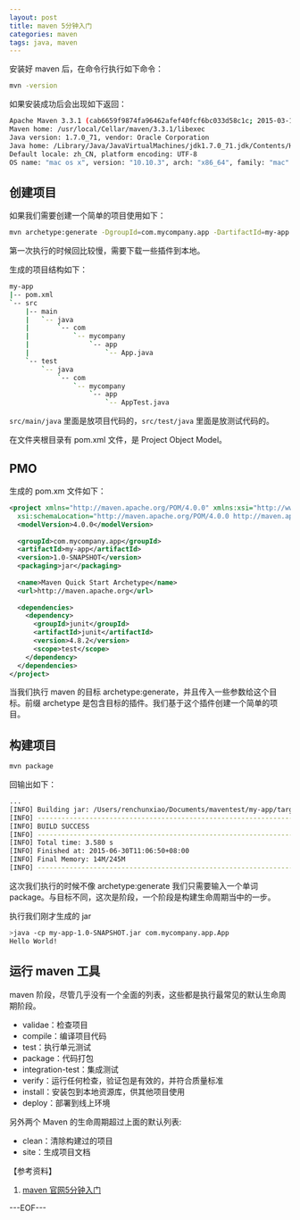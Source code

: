```yaml
---
layout: post
title: maven 5分钟入门
categories: maven
tags: java, maven
---
```


安装好 maven 后，在命令行执行如下命令：

```bash
mvn -version
```

如果安装成功后会出现如下返回：

```bash
Apache Maven 3.3.1 (cab6659f9874fa96462afef40fcf6bc033d58c1c; 2015-03-14T04:10:27+08:00)
Maven home: /usr/local/Cellar/maven/3.3.1/libexec
Java version: 1.7.0_71, vendor: Oracle Corporation
Java home: /Library/Java/JavaVirtualMachines/jdk1.7.0_71.jdk/Contents/Home/jre
Default locale: zh_CN, platform encoding: UTF-8
OS name: "mac os x", version: "10.10.3", arch: "x86_64", family: "mac"
```

## 创建项目

如果我们需要创建一个简单的项目使用如下：

```bash
mvn archetype:generate -DgroupId=com.mycompany.app -DartifactId=my-app -DarchetypeArtifactId=maven-archetype-quickstart -DinteractiveMode=false
```

第一次执行的时候回比较慢，需要下载一些插件到本地。

生成的项目结构如下：

```bash
my-app
|-- pom.xml
`-- src
    |-- main
    |   `-- java
    |       `-- com
    |           `-- mycompany
    |               `-- app
    |                   `-- App.java
    `-- test
        `-- java
            `-- com
                `-- mycompany
                    `-- app
                        `-- AppTest.java
```

`src/main/java` 里面是放项目代码的，`src/test/java` 里面是放测试代码的。

在文件夹根目录有 pom.xml 文件，是 Project Object Model。

## PMO

生成的 pom.xm 文件如下：

```xml
<project xmlns="http://maven.apache.org/POM/4.0.0" xmlns:xsi="http://www.w3.org/2001/XMLSchema-instance"
  xsi:schemaLocation="http://maven.apache.org/POM/4.0.0 http://maven.apache.org/xsd/maven-4.0.0.xsd">
  <modelVersion>4.0.0</modelVersion>
 
  <groupId>com.mycompany.app</groupId>
  <artifactId>my-app</artifactId>
  <version>1.0-SNAPSHOT</version>
  <packaging>jar</packaging>
 
  <name>Maven Quick Start Archetype</name>
  <url>http://maven.apache.org</url>
 
  <dependencies>
    <dependency>
      <groupId>junit</groupId>
      <artifactId>junit</artifactId>
      <version>4.8.2</version>
      <scope>test</scope>
    </dependency>
  </dependencies>
</project>
```

当我们执行 maven 的目标 archetype:generate，并且传入一些参数给这个目标。前缀 archetype 是包含目标的插件。我们基于这个插件创建一个简单的项目。

## 构建项目

```bash
mvn package
```

回输出如下：

```bash
...
[INFO] Building jar: /Users/renchunxiao/Documents/maventest/my-app/target/my-app-1.0-SNAPSHOT.jar
[INFO] ------------------------------------------------------------------------
[INFO] BUILD SUCCESS
[INFO] ------------------------------------------------------------------------
[INFO] Total time: 3.580 s
[INFO] Finished at: 2015-06-30T11:06:50+08:00
[INFO] Final Memory: 14M/245M
[INFO] ------------------------------------------------------------------------
```

这次我们执行的时候不像 archetype:generate 我们只需要输入一个单词 package。与目标不同，这次是阶段，一个阶段是构建生命周期当中的一步。

执行我们刚才生成的 jar

```bash
>java -cp my-app-1.0-SNAPSHOT.jar com.mycompany.app.App
Hello World!
```

## 运行 maven 工具

maven 阶段，尽管几乎没有一个全面的列表，这些都是执行最常见的默认生命周期阶段。

- validae：检查项目
- compile：编译项目代码
- test：执行单元测试
- package：代码打包
- integration-test：集成测试
- verify：运行任何检查，验证包是有效的，并符合质量标准
- install：安装包到本地资源库，供其他项目使用
- deploy：部署到线上环境

另外两个 Maven 的生命周期超过上面的默认列表:

- clean：清除构建过的项目
- site：生成项目文档

【参考资料】

1. [maven 官网5分钟入门](http://maven.apache.org/guides/getting-started/maven-in-five-minutes.html)

---EOF---

